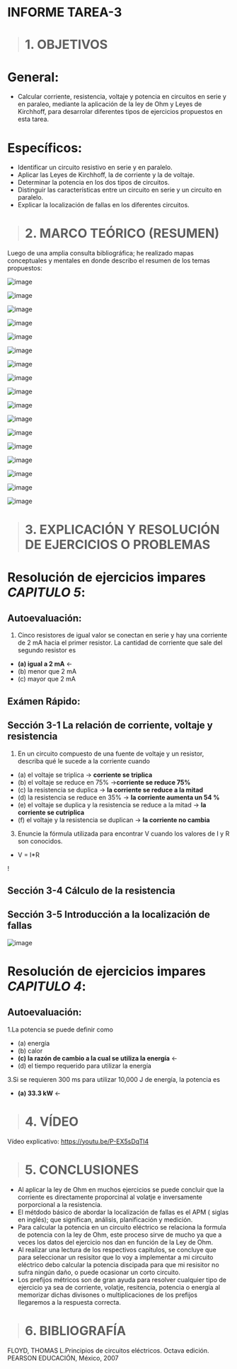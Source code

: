 # INFORME TAREA-3
># 1. OBJETIVOS
# General:
- Calcular corriente, resistencia, voltaje y potencia en circuitos en serie y en paraleo, mediante la aplicación de la ley de Ohm y 
  Leyes de Kirchhoff, para desarrolar diferentes tipos de ejercicios propuestos en esta tarea.
 # Específicos:
- Identificar un circuito resistivo en serie y en paralelo.
- Aplicar las Leyes de Kirchhoff, la de corriente y la de voltaje.
- Determinar la potencia en los dos tipos de circuitos.
- Distinguir las características entre un circuito en serie y un circuito en paralelo.
- Explicar la localización de fallas en los diferentes circuitos.

># 2. MARCO TEÓRICO (RESUMEN)

Luego de una amplia consulta bibliográfica; he realizado mapas conceptuales y mentales en donde describo el resumen de
los temas propuestos:

![image](https://user-images.githubusercontent.com/104925648/203469974-06c2dbdb-6549-4234-9c83-80140f644e95.png)

![image](https://user-images.githubusercontent.com/104925648/203470001-a9428be8-c3d1-4eaf-a435-f0b873478e89.png)

![image](https://user-images.githubusercontent.com/104925648/203470021-b4f98a4f-757c-4e04-ac41-627c74e52d2a.png)

![image](https://user-images.githubusercontent.com/104925648/203470047-484f0283-0c4c-48de-92cf-f292dd10c784.png)

![image](https://user-images.githubusercontent.com/104925648/203470074-8018ed1f-70f4-48d6-a9c1-382b3230d5f6.png)

![image](https://user-images.githubusercontent.com/104925648/203470100-bc435e10-0da5-47fb-bd17-884095e45f08.png)

![image](https://user-images.githubusercontent.com/104925648/203470126-f10cb61a-b3b6-46da-9666-767e8fc372f6.png)

![image](https://user-images.githubusercontent.com/104925648/203470147-7591e7a2-bfa9-4002-ba82-422e1bc4183e.png)

![image](https://user-images.githubusercontent.com/104925648/203470172-05ad6320-4de7-4435-a71e-e11ba7290813.png)

![image](https://user-images.githubusercontent.com/104925648/203470208-eb2f9aad-3bfc-4ce3-8359-8f1824981e99.png)

![image](https://user-images.githubusercontent.com/104925648/203470235-9c13e2a3-9946-4dcf-9dfc-2dd3b4cf8197.png)

![image](https://user-images.githubusercontent.com/104925648/203470258-5af81a0c-a5ac-4109-8318-52b44041ca7d.png)

![image](https://user-images.githubusercontent.com/104925648/203470287-0b2701d0-aae6-4490-acb4-e85edca001a6.png)

![image](https://user-images.githubusercontent.com/104925648/203470302-9f3e8474-8ed9-4791-ad51-03166886b3f7.png)

![image](https://user-images.githubusercontent.com/104925648/203470341-079eb985-8a71-4a4e-a840-882e9ff3f2bc.png)

![image](https://user-images.githubusercontent.com/104925648/203470354-280ac081-0d65-4d90-be24-20c86dc4acb6.png)

![image](https://user-images.githubusercontent.com/104925648/203470379-cc02fdf9-aaf4-4377-b8e7-82c754042464.png)



># 3. EXPLICACIÓN Y RESOLUCIÓN DE EJERCICIOS O PROBLEMAS
# Resolución de ejercicios impares *CAPITULO 5*:

## Autoevaluación:

1. Cinco resistores de igual valor se conectan en serie y hay una corriente de 2 mA hacia el primer resistor. 
   La cantidad de corriente que sale del segundo resistor es
- **(a) igual a 2 mA** ← 
- (b) menor que 2 mA 
- (c) mayor que 2 mA


## Exámen Rápido:





## Sección 3-1 La relación de corriente, voltaje y resistencia

1. En un circuito compuesto de una fuente de voltaje y un resistor, describa qué le sucede a la corriente
cuando
- (a) el voltaje se triplica → **corriente se triplica**
- (b) el voltaje se reduce en 75% →**corriente se reduce 75%**
- (c) la resistencia se duplica → **la corriente se reduce a la mitad**
- (d) la resistencia se reduce en 35% → **la corriente aumenta un 54 %**
- (e) el voltaje se duplica y la resistencia se reduce a la mitad → **la corriente se cutriplica**
- (f) el voltaje y la resistencia se duplican → **la corriente no cambia**

3. Enuncie la fórmula utilizada para encontrar V cuando los valores de I y R son conocidos.
- V = I*R


!
## Sección 3-4 Cálculo de la resistencia


## Sección 3-5 Introducción a la localización de fallas

![image](https://user-images.githubusercontent.com/104925648/202330677-7fa8594f-1c5a-4cce-8362-55219dc20f3f.png)

# Resolución de ejercicios impares *CAPITULO 4*:

## Autoevaluación:

1.La potencia se puede definir como 
- (a) energía 
- (b) calor
- **(c) la razón de cambio a la cual se utiliza la energía** ← 
- (d) el tiempo requerido para utilizar la energía

3.Si se requieren 300 ms para utilizar 10,000 J de energía, la potencia es
- **(a) 33.3 kW** ← 



># 4. VÍDEO

Vídeo explicativo: https://youtu.be/P-EX5sDqTl4

># 5. CONCLUSIONES

- Al aplicar la ley de Ohm en muchos ejercicios se puede concluir que la corriente es directamente proporcinal al volatje e
  inversamente porporcional a la resistencia.
- El métdodo básico de abordar la localización de fallas es el APM ( siglas en inglés); que significan, análisis, planificación y medición.
- Para calcular la potencia en un circuito eléctrico se relaciona la formula de potencia con la ley de Ohm, este proceso sirve de mucho
  ya que a veces los datos del ejercicio nos dan en función de la Ley de Ohm.
- Al realizar una lectura de los respectivos capitulos, se concluye que para seleccionar un resisitor que lo voy a implementar a mi
  circuito eléctrico debo calcular la potencia discipada para que mi resisitor no sufra ningún daño, o puede ocasionar un corto circuito.
- Los prefijos métricos son de gran ayuda para resolver cualquier tipo de ejercicio ya sea de corriente, volatje, resitencia, potencia o energía
  al memorizar dichas divisones o multiplicaciones de los prefijos llegaremos a la respuesta correcta.
  

># 6. BIBLIOGRAFÍA

FLOYD, THOMAS L.Principios de circuitos eléctricos. Octava edición. PEARSON EDUCACIÓN, México, 2007
